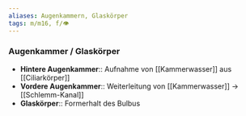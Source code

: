 ```yaml
---
aliases: Augenkammern, Glaskörper
tags: m/m16, f/👁️
---
```

### Augenkammer / Glaskörper
- **Hintere Augenkammer**:: Aufnahme von [[Kammerwasser]] aus [[Ciliarkörper]]
- **Vordere Augenkammer**:: Weiterleitung von [[Kammerwasser]] → [[Schlemm-Kanal]]
- **Glaskörper**:: Formerhalt des Bulbus
